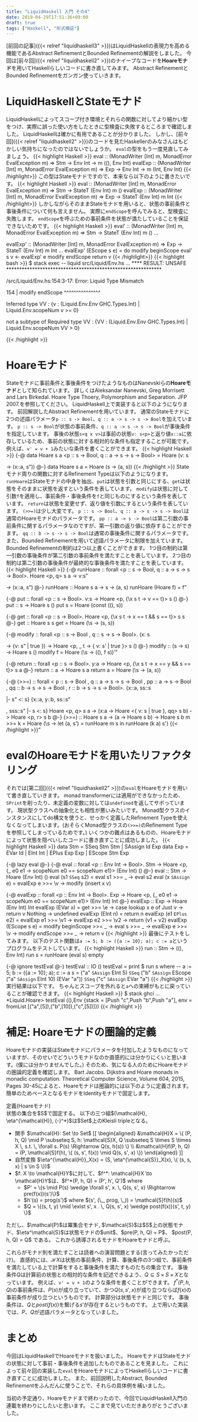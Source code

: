 ```yaml
---
title: "LiquidHaskell 入門 その4"
date: 2019-04-29T17:51:36+09:00
draft: true
tags: ["Haskell", "形式検証"]
---
```



[前回の記事]({{< relref "liquidhaskell3" >}})はLiquidHaskellの表現力を高める機能であるAbstract RefinementとBounded Refinementの解説をしました。
今回は[前々回]({{< relref "liquidhaskell2" >}})のナイーブなコードを**Hoareモナド**を用いてHaskellらしいコードに書き直してみます。
Abstract RefinementとBounded Refinementをガンガン使っていきます。
<!--more-->

# LiquidHaskellとStateモナド
LiquidHaskellによってスコープ付き環境とそれらの関数に対してより細かい型をつけ、実際に誤った使い方をしたときに型検査に失敗するところまで確認しました。
LiquidHaskellは確かに有用であることが分かりました。
しかし、[前々回]({{< relref "liquidhaskell2" >}})のコードを見たHaskellerのみなさんはもどかしい気持ちになったのではないでしょうか。
```eval```の型をもう一度見直してみましょう。
{{< highlight Haskell >}}
eval :: (MonadWriter [Int] m, MonadError EvalException m) => Stm -> Env Int -> m ((), Env Int)
evalExp :: (MonadWriter [Int] m, MonadError EvalException m) => Exp -> Env Int -> m (Int, Env Int)
{{< /highlight>}}
この型はStateモナドですので、本来なら以下のように書きたいです。
{{< highlight Haskell >}}
eval :: (MonadWriter [Int] m, MonadError EvalException m) => Stm -> StateT (Env Int) m ()
evalExp :: (MonadWriter [Int] m, MonadError EvalException m) => Exp -> StateT (Env Int) m Int
{{< /highlight>}}
しかしながらそのままStateモナドを用いると、状態の事前条件と事後条件について何も言えません。
実際に```endScope```を呼んでみると、型検査に失敗します。
```endScope```を呼ぶための事前条件を状態が満たしていることを保証できないためです。
{{< highlight Haskell >}}
eval' :: (MonadWriter [Int] m, MonadError EvalException m) => Stm -> StateT (Env Int) m ()
...

evalExp' :: (MonadWriter [Int] m, MonadError EvalException m) => Exp -> StateT (Env Int) m Int
...
evalExp' (EScope s e) = do
  modify beginScope
  eval' s
  v <- evalExp' e
  modify endScope
  return v
{{< /highlight>}}
{{< highlight bash >}}
$ stack exec -- liquid src/Liquid/Env.hs
...
**** RESULT: UNSAFE ************************************************************


/src/Liquid/Env.hs:154:3-17: Error: Liquid Type Mismatch

 154 |   modify endScope
         ^^^^^^^^^^^^^^^

   Inferred type
     VV : {v : (Liquid.Env.Env GHC.Types.Int) | Liquid.Env.scopeNum v >= 0}

   not a subtype of Required type
     VV : {VV : (Liquid.Env.Env GHC.Types.Int) | Liquid.Env.scopeNum VV > 0}

{{< /highlight >}}

# Hoareモナド
Stateモナドに事前条件と事後条件をつけたようなものはNanevskiらの**Hoareモナド**として知られています。
詳しくはAleksandar Nanevski, Greg Morrisett and Lars Birkedal. Hoare Type Thoery, Polymorphism and Separation. JFP 2007.を参照してください。
LiquidHaskell上で実装すると以下のようになります。
前回解説したAbstract Refinementを用いています。
通常のStateモナドに2つの述語パラメータ```p :: s -> Bool```、```q :: a -> s -> s -> Bool```を加えています。
```p :: s -> Bool```が状態の事前条件、```q :: a -> s -> s -> Bool```が事後条件を指定しています。
事後の状態```s<q x v>```は事前の状態```v: s<p>```と返り値```x::a```に依存しているため、事前の状態に対する相対的な条件も指定することが可能です。
例えば、```v' = v + 1```みたいな条件を書くことができます。
{{< highlight Haskell >}}
{-@ data Hoare s a <p :: s -> Bool, q :: a -> s -> s -> Bool> = Hoare (v: s<p> -> (x::a, s<q x v>)) @-}
data Hoare s a = Hoare (s -> (a, s))
{{< /highlight >}}
Stateモナド周りの関数に対するRefinement Typeは以下のようになります。
```runHoare```はStateモナドの中身を抽出、```put```は状態を引数と同じにする、```get```は状態をそのままに状態を返すという条件を表しています。
```modify```は状態に対して引数```f```を適用し、事前条件・事後条件を```f```と同じものにするという条件を表しています。
```return```は状態を変更せず、返り値を引数にするという条件を表しています。
```(>>=)```は少し大変です。
```p :: s -> Bool```、```q :: a -> s -> s -> Bool```は通常のHoareモナドのパラメータです。
```pp :: a -> s -> Bool```は第二引数の事前条件に関するパラメータなのですが、第一引数の返り値に依存することができます。
```qq :: b -> s -> s -> Bool```は通常の事後条件に関するパラメータです。
また、Bounded Refinementを用いて述語パラメータに制限を加えています。
Bounded Refinementの制約は2つ以上書くことができます。
1つ目の制約は第一引数の事後条件が第二引数の事前条件を満たすことを表しています。
2つ目の制約は第二引数の事後条件が最終的な事後条件を満たすことを表しています。
{{< highlight Haskell >}}
{-@ runHoare :: forall <p :: s -> Bool, q :: a -> s -> s -> Bool>. Hoare <p, q> s a -> v:s<p> -> (x::a, s<q x v>) @-}
runHoare :: Hoare s a -> s -> (a, s)
runHoare (Hoare f) = f

{-@ put :: forall <p :: s -> Bool>. v:s -> Hoare <p, {\x s t -> v == t}> s () @-}
put :: s -> Hoare s ()
put s = Hoare (const ((), s))

{-@ get :: forall <p :: s -> Bool>. Hoare <p, {\x s t -> x == t && s == t}> s s @-}
get :: Hoare s s
get = Hoare (\s -> (s, s))

{-@ modify :: forall <p :: s -> Bool
                    , q :: s -> s -> Bool>. 
                 (x: s<p> -> {v: s<q x> | true }) 
              -> Hoare <p, \_ t -> { v: s<q t> | true }> s () @-}
modify :: (s -> s) -> Hoare s ()
modify f = Hoare (\s -> ((), f s))

{-@ return :: forall <p :: s -> Bool>. y:a -> Hoare <p, {\x s t -> x == y && s == t}> s a @-}
return :: a -> Hoare s a
return a = Hoare (\s -> (a, s))

{-@ 
(>>=) :: forall < p  :: s -> Bool
                , q  :: a -> s -> s -> Bool
                , pp :: a -> s -> Bool
                , qq :: b -> s -> s -> Bool
                , r  :: b -> s -> s -> Bool>. 
            {x::a, ss::s<p> |- s<q x ss> <: s<pp x>}
            {x::a, y::b, ss::s<p>, sss::s<q x ss> |- s<qq y sss> <: s<r y ss>}
            Hoare <p, q> s a
         -> (x:a -> Hoare <{ v: s<pp x> | true }, qq> s b)
         -> Hoare <p, r> s b
@-}
(>>=) :: Hoare s a -> (a -> Hoare s b) -> Hoare s b
m >>= k = Hoare (\s -> let (a, s') = runHoare m s in runHoare (k a) s')
{{< /highlight >}}

# evalのHoareモナドを用いたリファクタリング
それでは[第二回]({{< relref "liquidhaskell2" >}})の```eval```をHoareモナドを用いて書き直していきます。
monad transformerには適用ができなかったため、```SPrint```を削ったり、未定義の変数に対しては```undefined```を返してサボっています。
現状型クラスへの抽象化とも相性が悪いみたいです。
Monad型クラスのインスタンスにしてdo構文を使うと、せっかく定義したRefinement Typeを使えなくなってしまいます。(おそらくMonad型クラスの```(>>=)```のRefinement Typeを参照してしまっているためです。)
いくつかの難点はあるものの、Hoareモナドによって状態を隠ぺいしたコードに書き直すことに成功しました。
{{< highlight Haskell >}}
data Stm = SSeq Stm Stm
         | SAssign Id Exp
data Exp = EVar Id
         | EInt Int
         | EPlus Exp Exp
         | EScope Stm Exp

{-@ lazy eval @-}
{-@ eval :: forall <p :: Env Int -> Bool>. Stm -> Hoare <p, {\_ e0 e1 -> scopeNum e0 == scopeNum e1}> (Env Int) ()  @-}
eval :: Stm -> Hoare (Env Int) ()
eval (s1 `SSeq` s2) = eval s1 >>= \_ -> eval s2
eval (x `SAssign` e) =
  evalExp e >>= \v ->
  modify (insert x v)

{-@ evalExp :: forall <p :: Env Int -> Bool>. Exp -> Hoare <p, {\_ e0 e1 -> scopeNum e0 == scopeNum e1}> (Env Int) Int @-}
evalExp :: Exp -> Hoare (Env Int) Int
evalExp (EVar x) =
  get >>= \e ->
  case lookup x e of
    Just v -> return v
    Nothing -> undefined
evalExp (EInt n) = return n
evalExp (e1 `EPlus` e2) = 
  evalExp e1 >>= \v1 ->
  evalExp e2 >>= \v2 ->
  return (v1 + v2)
evalExp (EScope s e) =
  modify beginScope >>= \_ ->
  eval s            >>= \_ ->
  evalExp e         >>= \v ->
  modify endScope   >>= \_ ->
  return v
{{< /highlight >}}
最後にテストをしてみます。
以下のテスト関数は```a := 5; b := ({a := 10}; a); c := a```というプログラムをテストしています。
{{< highlight Haskell >}}
run :: Stm -> ((), Env Int)
run s = runHoare (eval s) empty

{-@ ignore testEval @-}
testEval :: IO ()
testEval = print $ run s
  where
    -- a := 5; b := ({a := 10}; a); c := a
    s =        ("a" `SAssign` EInt 5) 
        `SSeq` ("b" `SAssign` EScope ("a" `SAssign` EInt 10) (EVar "a")) 
        `SSeq` ("c" `SAssign` EVar "a")
{{< /highlight >}}
実行結果は以下です。
ちゃんとスコープを外れると```a```への束縛がもとに戻っていることが確認できます。
{{< highlight Haskell >}}
$ stack ghci
...
*Liquid.Hoare> testEval
((),Env {stack = [Push "c",Push "b",Push "a"], env = fromList [("a",[5]),("b",[10]),("c",[5])]})
{{< /highlight >}}

# 補足: Hoareモナドの圏論的定義
Hoareモナドの実装はStateモナドにパラメータを付加したようなものになっていますが、そのせいでどういうモナドなのか直感的には分かりにくいと思います。(僕には分かりませんでした。)
そのため、気になる人のためにHoareモナドの圏論的定義を確認します。
Bart Jacobs. Dijkstra and Hoare monads in monadic computation. Theoretical Computer Science, Volume 604, 2015, Pages 30-45によると、Hoareモナドは圏論的には以下のように定義されます。
簡単のためベースとなるモナドをIdentityモナドで固定します。

<div class="theoremlabel">
定義(Hoareモナド)
</div>
<div class="theorem">
  状態の集合を$S$で固定する。
  以下の三つ組$(\mathcal{H}, \eta^{\mathcal{H}}, (-)^*)$は$Set$上のKleisli tripleとなる。
  <ul>
      <li> 
        関手 $\mathcal{H}: Set \to Set$
        [[
          \begin{aligned}
            &\mathcal{H}X = \{ (P, h, Q) \mid P \subseteq S, h: \mathcal{S}X, Q \subseteq S \times S \times X \, s.t. \, \forall s. P(s) \Rightarrow Q(s, h(s)) \} \\
            &\mathcal{H}f(P, h, Q) = (P, \mathcal{S}f(h), \{ (s, s', f(x)) \mid Q(s, s', x) \})
          \end{aligned}
        ]]
      </li>
      <li>
        自然変換 $\eta^{\mathcal{H}}_X(x) = (S, \eta^{\mathcal{S}}_X(x), \{ (s, s, x) | s \in S \})$
      </li>
      <li>
        $f: X \to \mathcal{H}Y$に対して、$f^*: \mathcal{H}X \to \mathcal{H}Y$は、$f^*(P, h, Q) = (P', h', Q')$ where
        <ul>
          <li> $P' = \{s \mid P(s) \wedge \forall s', x. \, Q(s, s', x) \Rightarrow pre(f(x))(s')\}$ </li>
          <li> $h'(s) = prog(s')$ where $(s', (\_, prog, \_)) = \mathcal{S}f(h)(s)$ </li>
          <li> $Q = \{(s, t, y) \mid \exist s', x . \, Q(s, s', x) \wedge post(f(x))(s', t, y) \}$ </li>
        </ul>
      </li>
  </ul>
  ただし、$\mathcal{P}$は冪集合モナド, $\mathcal{S}$は$S$上の状態モナド、$\eta^\mathcal{S}$は状態モナドの$unit$、$pre(P, h, Q) = P$、 $post(P, h, Q) = Q$ である。
  これから誘導されるモナドをHoareモナドと呼ぶ。
</div>

これらがモナド則を満たすことは読者への演習問題とする(言ってみたかっただけ)。
直感的には、$\mathcal{H}X$は状態の事前条件、計算、事後条件の3つ組で、事前条件を満たしている上で計算をすると事後条件を満たすものたちの集合です。
事後条件$Q$は計算前の状態との相対的な条件を記述できるよう、$Q \subseteq S \times S \times X$となっています。
例えば、```v' = v + 1```のような条件を書くことができます。
$f^*(P, h, Q)$の事前条件は、$P(s)$が成り立っていて、かつ$Q(s, s', x)$が成り立つならば$f(x)$の事前条件が成り立つというものです。
計算部分は状態モナドと同じです。
事後条件は、$Q$と$post(f(x))$を繋げる$s'$が存在するというものです。
上で用いた実装では、$P$、$Q$が述語パラメータとなっていました。

# まとめ
今回はLiquidHaskellでHoareモナドを扱いました。
HoareモナドはStateモナドの状態に対して事前・事後条件を追加したものであることを見ました。
これによって前々回の実装した```eval```をHoareモナドによってHaskellらしいコードに書き直すことに成功しました。
また、前回説明したAbstract, Bounded Refinementをふんだんに使うことで、それらの具体例を補いました。

当初の予定通り、Hoareモナドまで終わったので、今回でLiquidHaskell入門の連載を終わりにしたいと思います。
ここまで見ていただきありがとうございました。

